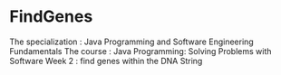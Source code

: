 # FindGenes
The specialization : Java Programming and Software Engineering Fundamentals 
The course : Java Programming: Solving Problems with Software 
Week 2 : find genes within the DNA String
